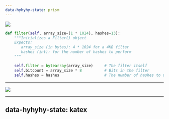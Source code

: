 ```yaml
---
data-hyhyhy-state: prism
---
```


<style>article.hyhyhy-parent.prism { background: #272822; }</style>

<img src="http://prismjs.com/logo.svg" />

```python
def filter(self, array_size=(1 * 1024), hashes=13):
    """Initializes a Filter() object
    Expects:
       array_size (in bytes): 4 * 1024 for a 4KB filter
       hashes (int): for the number of hashes to perform
    """

    self.filter = bytearray(array_size)     # The filter itself
    self.bitcount = array_size * 8          # Bits in the filter
    self.hashes = hashes                    # The number of hashes to use
```

---

<img src="http://metricsgraphicsjs.org/images/logo.svg" />

<div class="result"></div>

<textarea class="data" style="display: none;">[{"year":"1945","sightings":6},{"year":"1946","sightings":8},{"year":"1947","sightings":34},{"year":"1948","sightings":8},{"year":"1949","sightings":15},{"year":"1950","sightings":25},{"year":"1951","sightings":20},{"year":"1952","sightings":48},{"year":"1953","sightings":34},{"year":"1954","sightings":50},{"year":"1955","sightings":31},{"year":"1956","sightings":38},{"year":"1957","sightings":67},{"year":"1958","sightings":40},{"year":"1959","sightings":47},{"year":"1960","sightings":64},{"year":"1961","sightings":39},{"year":"1962","sightings":55},{"year":"1963","sightings":75},{"year":"1964","sightings":77},{"year":"1965","sightings":167},{"year":"1966","sightings":169},{"year":"1967","sightings":178},{"year":"1968","sightings":183},{"year":"1969","sightings":138},{"year":"1970","sightings":126},{"year":"1971","sightings":110},{"year":"1972","sightings":146},{"year":"1973","sightings":209},{"year":"1974","sightings":241},{"year":"1975","sightings":279},{"year":"1976","sightings":246},{"year":"1977","sightings":239},{"year":"1978","sightings":301},{"year":"1979","sightings":221},{"year":"1980","sightings":211},{"year":"1981","sightings":146},{"year":"1982","sightings":182},{"year":"1983","sightings":132},{"year":"1984","sightings":172},{"year":"1985","sightings":192},{"year":"1986","sightings":173},{"year":"1987","sightings":193},{"year":"1988","sightings":203},{"year":"1989","sightings":220},{"year":"1990","sightings":217},{"year":"1991","sightings":210},{"year":"1992","sightings":228},{"year":"1993","sightings":285},{"year":"1994","sightings":381},{"year":"1995","sightings":1336},{"year":"1996","sightings":862},{"year":"1997","sightings":1248},{"year":"1998","sightings":1812},{"year":"1999","sightings":2906},{"year":"2000","sightings":2780},{"year":"2001","sightings":3105},{"year":"2002","sightings":3176},{"year":"2003","sightings":3896},{"year":"2004","sightings":4208},{"year":"2005","sightings":3996},{"year":"2006","sightings":3590},{"year":"2007","sightings":4195},{"year":"2008","sightings":4705},{"year":"2009","sightings":4297},{"year":"2010","sightings":2531}]</textarea>

<script type="text/javascript">
    data_graphic({
        description: "Yearly UFO sightings from 1945 to 2010.",
        data: JSON.parse($('textarea.data').val()),
        markers: [{'year': 1964, 'label': '"The Creeping Terror" released'}],
        width: 600,
        height: 250,
        target: ".result",
        x_accessor: "year",
        y_accessor: "sightings",
        interpolate: "monotone"
    });
</script>

---
data-hyhyhy-state: katex
---

<h1 class="equation" data-expr="\KaTeX" style="margin-bottom: 10%; font-size: 40px;"></h1>

<style>article.hyhyhy-parent.katex { background: #329894; color: #ffffff; }</style>

<div class="equation" data-expr="\left( \sum_{k=1}^n a_k b_k \right)^2 \leq \left( \sum_{k=1}^n a_k^2 \right) \left( \sum_{k=1}^n b_k^2 \right)"></div>